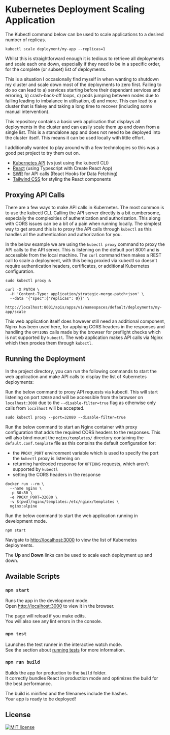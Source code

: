 # Kubernetes Deployment Scaling Application

The Kubectl command below can be used to scale applications to a desired number
of replicas.

```plain
kubectl scale deployment/my-app --replicas=1
```

Whilst this is straightforward enough it is tedious to retrieve all deployments
and scale each one down, especially if they need to be in a specific order, for
the complete (or subset) list of deployments.

This is a situation I occasionally find myself in when wanting to shutdown my
cluster and scale down most of the deployments to zero first. Failing to do so
can lead to a) services starting before their dependant services and erroring,
b) crash-back-off loops, c) pods jumping between nodes due to failing leading to
imbalance in utilisation, d) and more. This can lead to a cluster that is flakey
and taking a long time to recover (including some manual intervention).

This repository contains a basic web application that displays all deployments
in the cluster and can easily scale them up and down from a single list. This
is a standalone app and does not need to be deployed into the cluster itself.
This means it can be used locally with little effort.

I additionally wanted to play around with a few technologies so this was a good
pet project to try them out on.

- [Kubernetes API](https://kubernetes.io/docs/reference/) (vs just using the
  kubectl CLI)
- [React](https://create-react-app.dev/docs/adding-typescript/) (using Typescript
  with Create React App)
- [SWR](https://swr.vercel.app/) for API calls (React Hooks for Data Fetching)
- [Tailwind CSS](https://tailwindcss.com/) for styling the React components

## Proxying API Calls

There are a few ways to make API calls in Kubernetes. The most common is to use
the kubectl CLI. Calling the API server directly is a bit cumbersome, especially
the complexities of authentication and authorization. This along with CORS issues
can be a bit of a pain when running locally. The simplest way to get around this
is to proxy the API calls through `kubectl` as this handles all the authentication
and authorization for you.

In the below example we are using the `kubectl proxy` command to proxy the API
calls to the API server. This is listening on the default port 8001 and is
accessible from the local machine. The `curl` command then makes a REST call to
scale a deployment, with this being proxied via kubectl so doesn't require
authentication headers, certificates, or additional Kubernetes configuration.

```plain
sudo kubectl proxy &

curl -X PATCH \
  -H 'Content-Type: application/strategic-merge-patch+json' \
  --data '{"spec":{"replicas": 0}}' \
  http://localhost:8001/apis/apps/v1/namespaces/default/deployments/my-app/scale
```

This web application itself does however still need an additional component,
Nginx has been used here, for applying CORS headers in the responses and handling
the `OPTIONS` calls made by the browser for preflight checks which is not
supported by `kubectl`. The web application makes API calls via Nginx which then
proxies them through `kubectl`.

## Running the Deployment

In the project directory, you can run the following commands to start the web
application and make API calls to display the list of Kubernetes deployments:

Run the below command to proxy API requests via kubectl. This will start listening
on port `32080` and will be accessible from the browser on `localhost:3000` due
to the `--disable-filter=true` flag as otherwise only calls from `localhost` will
be accepted.

```plain
sudo kubectl proxy --port=32080 --disable-filter=true
```

Run the below command to start an Nginx container with proxy configuration that
adds the required CORS headers to the responses. This will also bind mount the
`nginx/templates/` directory containing the `default.conf.template` file as this
contains the default configuration for:

- the `PROXY_PORT` environment variable which is used to specify the port the
  `kubectl` proxy is listening on
- returning hardcoded response for `OPTIONS` requests, which aren't supported by
  `kubectl`
- setting the CORS headers in the response

```plain
docker run --rm \
  --name nginx \
  -p 80:80 \
  -e PROXY_PORT=32080 \
  -v $(pwd)/nginx/templates:/etc/nginx/templates \
  nginx:alpine
```

Run the below command to start the web application running in development mode.

```plain
npm start
```

Navigate to <http://localhost:3000> to view the list of Kubernetes deployments.

The **Up** and **Down** links can be used to scale each deployment up and down.

## Available Scripts

### `npm start`

Runs the app in the development mode.\
Open [http://localhost:3000](http://localhost:3000) to view it in the browser.

The page will reload if you make edits.\
You will also see any lint errors in the console.

### `npm test`

Launches the test runner in the interactive watch mode.\
See the section about [running tests](https://facebook.github.io/create-react-app/docs/running-tests)
for more information.

### `npm run build`

Builds the app for production to the `build` folder.\
It correctly bundles React in production mode and optimizes the build for the
best performance.

The build is minified and the filenames include the hashes.\
Your app is ready to be deployed!

## License

[![MIT license]](https://lbesson.mit-license.org/)

[mit license]: https://img.shields.io/badge/License-MIT-blue.svg
